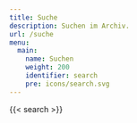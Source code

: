```yaml
---
title: Suche
description: Suchen im Archiv.
url: /suche
menu:
  main:
    name: Suchen
    weight: 200
    identifier: search
    pre: icons/search.svg
---
```


{{< search >}}
